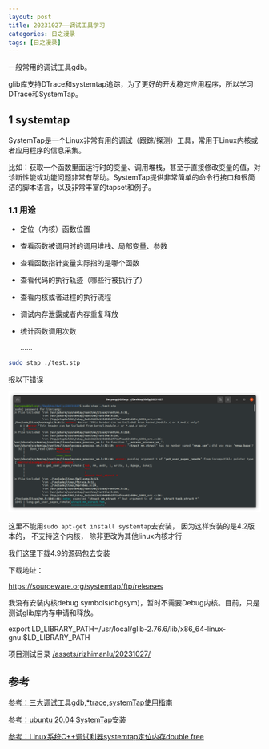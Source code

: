 ```yaml
---
layout: post
title: 20231027——调试工具学习
categories: 日之漫录
tags: [日之漫录]
---
```


一般常用的调试工具gdb。

glib库支持DTrace和systemtap追踪，为了更好的开发稳定应用程序，所以学习DTrace和SystemTap。

## 1 systemtap

SystemTap是一个Linux非常有用的调试（跟踪/探测）工具，常用于Linux内核或者应用程序的信息采集。

比如：获取一个函数里面运行时的变量、调用堆栈，甚至于直接修改变量的值，对诊断性能或功能问题非常有帮助。SystemTap提供非常简单的命令行接口和很简洁的脚本语言，以及非常丰富的tapset和例子。

### 1.1 用途

- 定位（内核）函数位置

- 查看函数被调用时的调用堆栈、局部变量、参数

- 查看函数指针变量实际指的是哪个函数

- 查看代码的执行轨迹（哪些行被执行了）

- 查看内核或者进程的执行流程

- 调试内存泄露或者内存重复释放

- 统计函数调用次数

  ......



```sh
sudo stap ./test.stp
```

报以下错误

![Error](/assets/rizhimanlu/20231027/Screenshot%20from%202023-10-28%2011-12-17.png)

这里不能用`sudo apt-get install systemtap`去安装， 因为这样安装的是4.2版本的， 不支持这个内核， 除非更改为其他linux内核才行

我们这里下载4.9的源码包去安装

下载地址：

https://sourceware.org/systemtap/ftp/releases

我没有安装内核debug symbols(dbgsym)，暂时不需要Debug内核。目前，只是测试glib库内存申请和释放。

export LD_LIBRARY_PATH=/usr/local/glib-2.76.6/lib/x86_64-linux-gnu:$LD_LIBRARY_PATH

项目测试目录 [/assets/rizhimanlu/20231027/](/assets/rizhimanlu/20231027/)

## 参考

[参考：三大调试工具gdb,*trace,systemTap使用指南](https://blog.csdn.net/jcf147/article/details/126227370)

[参考：ubuntu 20.04 SystemTap安装](https://blog.csdn.net/shuaixingrumo/article/details/123757555)

[参考：Linux系统C++调试利器systemtap定位内存double free](https://blog.csdn.net/dongsongz/article/details/125582680)